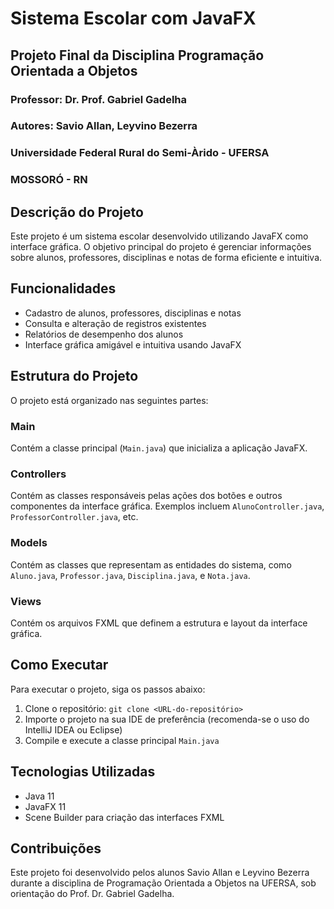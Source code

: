 # Sistema Escolar com JavaFX

## Projeto Final da Disciplina Programação Orientada a Objetos

### Professor: Dr. Prof. Gabriel Gadelha
### Autores: Savio Allan, Leyvino Bezerra


### Universidade Federal Rural do Semi-Àrido - UFERSA
### MOSSORÓ - RN

## Descrição do Projeto
Este projeto é um sistema escolar desenvolvido utilizando JavaFX como interface gráfica. O objetivo principal do projeto é gerenciar informações sobre alunos, professores, disciplinas e notas de forma eficiente e intuitiva.

## Funcionalidades
- Cadastro de alunos, professores, disciplinas e notas
- Consulta e alteração de registros existentes
- Relatórios de desempenho dos alunos
- Interface gráfica amigável e intuitiva usando JavaFX

## Estrutura do Projeto
O projeto está organizado nas seguintes partes:

### Main
Contém a classe principal (`Main.java`) que inicializa a aplicação JavaFX.

### Controllers
Contém as classes responsáveis pelas ações dos botões e outros componentes da interface gráfica. Exemplos incluem `AlunoController.java`, `ProfessorController.java`, etc.

### Models
Contém as classes que representam as entidades do sistema, como `Aluno.java`, `Professor.java`, `Disciplina.java`, e `Nota.java`.

### Views
Contém os arquivos FXML que definem a estrutura e layout da interface gráfica.

## Como Executar
Para executar o projeto, siga os passos abaixo:
1. Clone o repositório: `git clone <URL-do-repositório>`
2. Importe o projeto na sua IDE de preferência (recomenda-se o uso do IntelliJ IDEA ou Eclipse)
3. Compile e execute a classe principal `Main.java`

## Tecnologias Utilizadas
- Java 11
- JavaFX 11
- Scene Builder para criação das interfaces FXML

## Contribuições
Este projeto foi desenvolvido pelos alunos Savio Allan e Leyvino Bezerra durante a disciplina de Programação Orientada a Objetos na UFERSA, sob orientação do Prof. Dr. Gabriel Gadelha.
